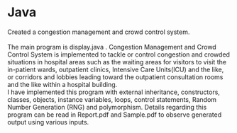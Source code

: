 # Java
 Created a congestion management and crowd control system.
 <br/><br/>
 The main program is display.java . Congestion Management and Crowd Control System is implemented to tackle or control congestion and crowded situations in hospital areas such as the waiting areas for visitors to visit the in-patient wards, outpatient clinics, Intensive Care Units(ICU) and the like, or corridors and lobbies leading toward the outpatient consultation rooms and the like within a hospital building.
<br/> 
I have implemented this program with external inheritance, constructors, classes, objects, instance variables, loops, control statements, Random Number Generation (RNG) and polymorphism. Details regarding this program can be read in Report.pdf and Sample.pdf to observe generated output using various inputs.
